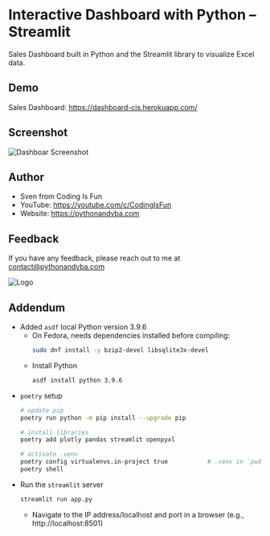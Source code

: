 
# Interactive Dashboard with Python – Streamlit
Sales Dashboard built in Python and the Streamlit library to visualize Excel data.

## Demo
Sales Dashboard: https://dashboard-cis.herokuapp.com/

## Screenshot
![Dashboar Screenshot](https://content.screencast.com/users/jubbel3/folders/Snagit/media/64b4d64a-4e59-4bec-9f16-771eb1a99005/08.18.2021-19.50.jpg)


## Author
- Sven from Coding Is Fun
- YouTube: https://youtube.com/c/CodingIsFun
- Website: https://pythonandvba.com

## Feedback
If you have any feedback, please reach out to me at contact@pythonandvba.com

![Logo](https://content.screencast.com/users/jubbel3/folders/Snagit/media/c42ea34b-4057-4754-96b0-e8e05c866afb/08.18.2021-19.56.png)

## Addendum
* Added `asdf` local Python version 3.9.6
    * On Fedora, needs dependencies installed before compiling:
        ```bash
        sudo dnf install -y bzip2-devel libsqlite3x-devel
        ```
    * Install Python
        ```bash
        asdf install python 3.9.6
        ```
* `poetry` setup
    ```bash
    # update pip
    poetry run python -m pip install --upgrade pip
    
    # install libraries
    poetry add plotly pandas streamlit openpyxl
    
    # activate .venv
    poetry config virtualenvs.in-project true           # .venv in `pwd`
    poetry shell
    ```
* Run the `streamlit` server
    ```bash
    streamlit run app.py
    ```
    * Navigate to the IP address/localhost and port in a browser (e.g., http://localhost:8501)
